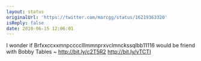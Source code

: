 ```yaml
---
layout: status
originalUrl: 'https://twitter.com/marcgg/status/16219363320'
isReply: false
date: 2010-06-15 12:06:01
---
```


I wonder if Brfxxccxxmnpcccclllmmnprxvclmnckssqlbb11116 would be friend with Bobby Tables ~ http://bit.ly/c2T5R2 http://bit.ly/vTCTI
